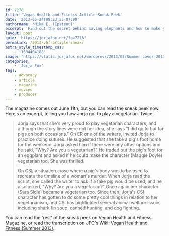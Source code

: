 ```yaml
---
id: 7278
title: 'Vegan Health and Fitness Article Sneak Peek'
date: '2013-05-24T08:23:52-07:00'
authorname: 'Mika E. (Ipstenu)'
excerpt: 'Find out the secret behind saving elephants and how to make your character on TV a vegetarian.'
layout: post
guid: 'https://jorjafox.net/?p=7278'
permalink: /2013/vhf-article-sneak/
astra_style_timestamp_css:
    - '1634404188'
image: 'https://static.jorjafox.net/wordpress/2013/05/Summer-cover-2013-sm.jpg'
categories:
    - 'Jorja Fox'
tags:
    - advocacy
    - article
    - magazine
    - movies
    - producer
---
```


The magazine comes out June 11th, but you can read the sneak peek now. Here's an excerpt, telling you how Jorja got to play a vegetarian. Twice.
<blockquote>Jorja says that she's very proud to play vegetarian characters, and although the story lines were not her idea, she says "I did go to bat for pigs on both occasions." On ER one of the writers, invited Jorja to practice doing sutures. He suggested that she take a pig's foot home for the weekend. Jorja asked him if there were any other options and he said, "Why? Are you a vegetarian?" He traded out the pig's foot for an eggplant and asked if he could make the character (Maggie Doyle) vegetarian too. She was thrilled.

On CSI, a situation arose where a pig's body was to be used to recreate the timeline of a woman's murder. When Jorja read the script, she called the writer to ask if a fake pig would be used, and he also asked, "Why? Are you a vegetarian?" Once again her character (Sara Sidle) became a vegetarian too. Since then, Jorja's CSI character has gotten to do some pretty cool things in relation to her vegetarianism, and CSI has highlighted several animal welfare issues including shark fin soup, canned hunting, and dog fighting.</blockquote>
You can read the 'rest' of the sneak peek on Vegan Health and Fitness Magazine, or read the transcription on JFO's Wiki: <a href="https://jorjafox.net/wiki/Vegan_Health_and_Fitness_Magazine_(Summer_2013)">Vegan Health and Fitness (Summer 2013)</a>.
